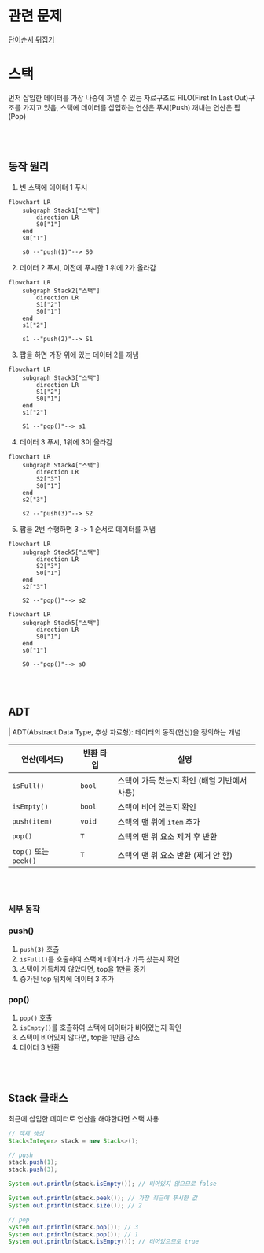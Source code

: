 # 관련 문제
[단어순서 뒤집기](https://github.com/han-chunsik/Algorithm/tree/b77a69ccb4a710ae3cd90a12123be2c5a338fd4f/%EB%B0%B1%EC%A4%80/Bronze/12605.%E2%80%85%EB%8B%A8%EC%96%B4%EC%88%9C%EC%84%9C%E2%80%85%EB%92%A4%EC%A7%91%EA%B8%B0)

# 스택
먼저 삽입한 데이터를 가장 나중에 꺼낼 수 있는 자료구조로 FILO(First In Last Out)구조를 가지고 있음, 스택에 데이터를 삽입하는 연산은 푸시(Push) 꺼내는 연산은 팝(Pop)

<br>
<br>

## 동작 원리
1. 빈 스택에 데이터 1 푸시
```mermaid
flowchart LR
    subgraph Stack1["스택"]
        direction LR
        S0["1"]
    end
    s0["1"]
    
    s0 --"push(1)"--> S0
```

2. 데이터 2 푸시, 이전에 푸시한 1 위에 2가 올라감
```mermaid
flowchart LR 
    subgraph Stack2["스택"]
	    direction LR
	    S1["2"]
	    S0["1"]
    end
    s1["2"]
    
    s1 --"push(2)"--> S1
```

3. 팝을 하면 가장 위에 있는 데이터 2를 꺼냄
```mermaid
flowchart LR 
    subgraph Stack3["스택"]
	    direction LR
	    S1["2"]
	    S0["1"]
    end
    s1["2"]
    
    S1 --"pop()"--> s1
```

4. 데이터 3 푸시, 1위에 3이 올라감
```mermaid
flowchart LR 
    subgraph Stack4["스택"]
	    direction LR
	    S2["3"]
	    S0["1"]
    end
    s2["3"]
    
    s2 --"push(3)"--> S2
```

5. 팝을 2번 수행하면 3 -> 1 순서로 데이터를 꺼냄
```mermaid
flowchart LR 
    subgraph Stack5["스택"]
	    direction LR
	    S2["3"]
	    S0["1"]
    end
    s2["3"]
    
    S2 --"pop()"--> s2
```

```mermaid
flowchart LR 
    subgraph Stack5["스택"]
	    direction LR
	    S0["1"]
    end
    s0["1"]
    
    S0 --"pop()"--> s0
```

<br>
<br>

## ADT
| ADT(Abstract Data Type, 추상 자료형): 데이터의 동작(연산)을 정의하는 개념

| 연산(메서드)   | 반환 타입  | 설명                          |
|--------------|---------|-----------------------------|
| `isFull()`   | `bool`  | 스택이 가득 찼는지 확인 (배열 기반에서 사용) |
| `isEmpty()`  | `bool`  | 스택이 비어 있는지 확인         |
| `push(item)` | `void`  | 스택의 맨 위에 `item` 추가     |
| `pop()`      | `T`     | 스택의 맨 위 요소 제거 후 반환  |
| `top()` 또는 `peek()` | `T` | 스택의 맨 위 요소 반환 (제거 안 함) |

<br>
<br>

### 세부 동작
### push()
1. `push(3)` 호출
2. `isFull()`를 호출하여 스택에 데이터가 가득 찼는지 확인
3. 스택이 가득차지 않았다면, top을 1만큼 증가
4. 증가된 top 위치에 데이터 3 추가

### pop()
1. `pop()` 호출
2. `isEmpty()`를 호출하여 스택에 데이터가 비어있는지 확인
3. 스택이 비어있지 않다면, top을 1만큼 감소
4. 데이터 3 반환

<br>
<br>

## Stack 클래스
최근에 삽입한 데이터로 연산을 해야한다면 스택 사용

```java
// 객체 생성
Stack<Integer> stack = new Stack<>();

// push
stack.push(1);
stack.push(3);

System.out.println(stack.isEmpty()); // 비어있지 않으므로 false

System.out.println(stack.peek()); // 가장 최근에 푸시한 값
System.out.println(stack.size()); // 2

// pop
System.out.println(stack.pop()); // 3
System.out.println(stack.pop()); // 1
System.out.println(stack.isEmpty()); // 비어있으므로 true
```


